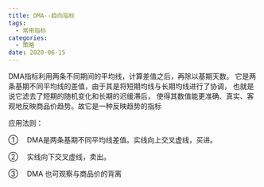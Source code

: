 ```yaml
---
title: DMA--趋向指标
tags:
  - 常用指标
categories:
  - 策略
date: 2020-06-15
---
```


DMA指标利用两条不同期间的平均线，计算差值之后，再除以基期天数。
它是两条基期不同平均线的差值，由于其是将短期均线与长期均线进行了协调，
也就是说它滤去了短期的随机变化和长期的迟缓滞后，
使得其数值能更准确、真实、客观地反映商品价趋势。故它是一种反映趋势的指标

应用法则：

①　 DMA是两条基期不同平均线差值。实线向上交叉虚线，买进。

②　 实线向下交叉虚线，卖出。

③　 DMA 也可观察与商品价的背离

